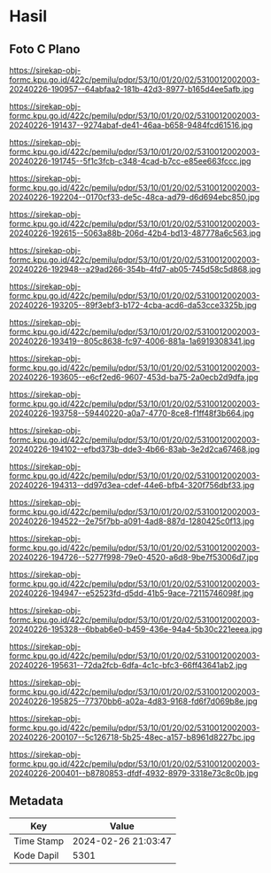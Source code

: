 # Hasil

## Foto C Plano

https://sirekap-obj-formc.kpu.go.id/422c/pemilu/pdpr/53/10/01/20/02/5310012002003-20240226-190957--64abfaa2-181b-42d3-8977-b165d4ee5afb.jpg

https://sirekap-obj-formc.kpu.go.id/422c/pemilu/pdpr/53/10/01/20/02/5310012002003-20240226-191437--9274abaf-de41-46aa-b658-9484fcd61516.jpg

https://sirekap-obj-formc.kpu.go.id/422c/pemilu/pdpr/53/10/01/20/02/5310012002003-20240226-191745--5f1c3fcb-c348-4cad-b7cc-e85ee663fccc.jpg

https://sirekap-obj-formc.kpu.go.id/422c/pemilu/pdpr/53/10/01/20/02/5310012002003-20240226-192204--0170cf33-de5c-48ca-ad79-d6d694ebc850.jpg

https://sirekap-obj-formc.kpu.go.id/422c/pemilu/pdpr/53/10/01/20/02/5310012002003-20240226-192615--5063a88b-206d-42b4-bd13-487778a6c563.jpg

https://sirekap-obj-formc.kpu.go.id/422c/pemilu/pdpr/53/10/01/20/02/5310012002003-20240226-192948--a29ad266-354b-4fd7-ab05-745d58c5d868.jpg

https://sirekap-obj-formc.kpu.go.id/422c/pemilu/pdpr/53/10/01/20/02/5310012002003-20240226-193205--89f3ebf3-b172-4cba-acd6-da53cce3325b.jpg

https://sirekap-obj-formc.kpu.go.id/422c/pemilu/pdpr/53/10/01/20/02/5310012002003-20240226-193419--805c8638-fc97-4006-881a-1a6919308341.jpg

https://sirekap-obj-formc.kpu.go.id/422c/pemilu/pdpr/53/10/01/20/02/5310012002003-20240226-193605--e6cf2ed6-9607-453d-ba75-2a0ecb2d9dfa.jpg

https://sirekap-obj-formc.kpu.go.id/422c/pemilu/pdpr/53/10/01/20/02/5310012002003-20240226-193758--59440220-a0a7-4770-8ce8-f1ff48f3b664.jpg

https://sirekap-obj-formc.kpu.go.id/422c/pemilu/pdpr/53/10/01/20/02/5310012002003-20240226-194102--efbd373b-dde3-4b66-83ab-3e2d2ca67468.jpg

https://sirekap-obj-formc.kpu.go.id/422c/pemilu/pdpr/53/10/01/20/02/5310012002003-20240226-194313--dd97d3ea-cdef-44e6-bfb4-320f756dbf33.jpg

https://sirekap-obj-formc.kpu.go.id/422c/pemilu/pdpr/53/10/01/20/02/5310012002003-20240226-194522--2e75f7bb-a091-4ad8-887d-1280425c0f13.jpg

https://sirekap-obj-formc.kpu.go.id/422c/pemilu/pdpr/53/10/01/20/02/5310012002003-20240226-194726--5277f998-79e0-4520-a6d8-9be7f53006d7.jpg

https://sirekap-obj-formc.kpu.go.id/422c/pemilu/pdpr/53/10/01/20/02/5310012002003-20240226-194947--e52523fd-d5dd-41b5-9ace-72115746098f.jpg

https://sirekap-obj-formc.kpu.go.id/422c/pemilu/pdpr/53/10/01/20/02/5310012002003-20240226-195328--6bbab6e0-b459-436e-94a4-5b30c221eeea.jpg

https://sirekap-obj-formc.kpu.go.id/422c/pemilu/pdpr/53/10/01/20/02/5310012002003-20240226-195631--72da2fcb-6dfa-4c1c-bfc3-66ff43641ab2.jpg

https://sirekap-obj-formc.kpu.go.id/422c/pemilu/pdpr/53/10/01/20/02/5310012002003-20240226-195825--77370bb6-a02a-4d83-9168-fd6f7d069b8e.jpg

https://sirekap-obj-formc.kpu.go.id/422c/pemilu/pdpr/53/10/01/20/02/5310012002003-20240226-200107--5c126718-5b25-48ec-a157-b8961d8227bc.jpg

https://sirekap-obj-formc.kpu.go.id/422c/pemilu/pdpr/53/10/01/20/02/5310012002003-20240226-200401--b8780853-dfdf-4932-8979-3318e73c8c0b.jpg


## Metadata

| Key        | Value               |
| ---------- | ------------------- |
| Time Stamp | 2024-02-26 21:03:47 |
| Kode Dapil | 5301                |



